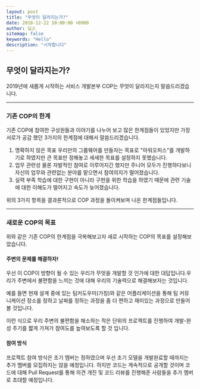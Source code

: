 ```yaml
---
layout: post
title: "무엇이 달라지는가?"
date: 2018-12-22 10:00:00 +0900
author: 딥스
sitemap: false
keywords: "Hello"
description: "시작합니다"
---
```


## 무엇이 달라지는가?
  2019년에 새롭게 시작하는 서비스 개발본부 COP는 무엇이 달라지는지 말씀드리겠습니다.


---
### 기존 COP의 한계
  기존 COP에 참여한 구성원들과 이야기를 나누어 보고 많은 한계점들이 있었지만 가장 서로가 공감 했던 3가지의 한계점에 대해서 말씀드리겠습니다.

  1. 명확하지 않은 목표
      우리만의 그룹웨어를 만들자는 목표로 "아워오피스"를 개발하기로 하였지만 큰 목표만 정해놓고 세세한 목표를 설정하지 못했습니다.
  2. 업무 관련성
      물론 자발적인 참여로 이루어지긴 했지만 주니어 모두가 진행하다보니 자신의 업무와 관련없는 분야를 맡으면서 참여의지가 떨어졌습니다.
  3. 실력 부족
      학습에 대한 구현이 아니라 구현을 위한 학습을 하였기 때문에 관련 기술에 대한 이해도가 떨어지고 속도가 늦어졌습니다.

  위의 3가지 항목을 결과론적으로 COP 과정을 돌이켜보며 나온 한계점들입니다. 

---
### 새로운 COP의 목표
  위와 같은 기존 COP의 한계점을 극복해보고자 새로 시작하는 COP의 목표를 설정해보았습니다.  

#### 주변의 문제를 해결하자!
  우선 이 COP이 방향이 될 수 있는 우리가 무엇을 개발할 것 인가에 대한 대답입니다.우리가 주변에서 불편함을 느끼는 것에 대해 우리의 기술력으로 해결해보자는 것입니다.

  예를 들면 현재 설계 중에 있는 팀커도우미(가칭)와 같은 어플리케이션을 통해 팀 커뮤니케이션 장소를 정하고 날짜를 정하는 과정을 좀 더 편하고 재미있는 과정으로 만들어 볼 것입니다.

  이런 식으로 우리 주변의 불편함을 해소하는 작은 단위의 프로젝트를 진행하여 개발-완성 주기를 짧게 가져가 참여도를 높여보도록 할 것 입니다.

#### 참여 방식
   프로젝트 참여 방식은 초기 멤버는 정하였으며 우선 초기 모델을 개발완료할 때까지는 추가 멤버를 모집하지는 않을 예정입니다. 하지만 코드는 계속적으로 공개할 것이며 코드에 대해 Pull Request를 통해 의견 개진 및 코드 리뷰를 진행해준 사람들을 추가 멤버로 초대할 예정입니다.